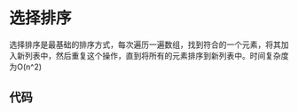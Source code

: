 # 选择排序

​		选择排序是最基础的排序方式，每次遍历一遍数组，找到符合的一个元素，将其加入新列表中，然后重复这个操作，直到将所有的元素排序到新列表中。时间复杂度为O(n^2)

## 代码



